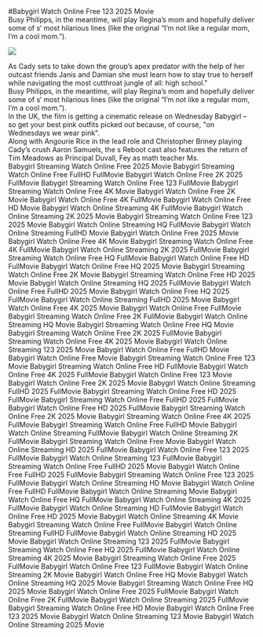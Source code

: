 #Babygirl Watch Online Free 123 2025 Movie  
Busy Philipps, in the meantime, will play Regina’s mom and hopefully deliver some of s‘ most hilarious lines (like the original “I’m not like a regular mom, I’m a cool mom.”).  
  
[![](https://i.imgur.com/qSNzIqt.png)](https://movie.rssnews.media/BkMkdDT.php)  
  
As Cady sets to take down the group’s apex predator with the help of her outcast friends Janis and Damian she must learn how to stay true to herself while navigating the most cutthroat jungle of all: high school."  
Busy Philipps, in the meantime, will play Regina’s mom and hopefully deliver some of s‘ most hilarious lines (like the original “I’m not like a regular mom, I’m a cool mom.”).  
In the UK, the film is getting a cinematic release on Wednesday Babygirl – so get your best pink outfits picked out because, of course, "on Wednesdays we wear pink".  
Along with Angourie Rice in the lead role and Christopher Briney playing Cady’s crush Aaron Samuels, the s Reboot cast also features the return of Tim Meadows as Principal Duvall, Fey as math teacher Ms.  
Babygirl Streaming Watch Online Free 2025 Movie
Babygirl Streaming Watch Online Free FullHD FullMovie
Babygirl Watch Online Free 2K 2025 FullMovie
Babygirl Streaming Watch Online Free 123 FullMovie
Babygirl Streaming Watch Online Free 4K Movie
Babygirl Watch Online Free 2K Movie
Babygirl Watch Online Free 4K FullMovie
Babygirl Watch Online Free HD Movie
Babygirl Watch Online Streaming 4K FullMovie
Babygirl Watch Online Streaming 2K 2025 Movie
Babygirl Streaming Watch Online Free 123 2025 Movie
Babygirl Watch Online Streaming HQ FullMovie
Babygirl Watch Online Streaming FullHD Movie
Babygirl Watch Online Free 2025 Movie
Babygirl Watch Online Free 4K Movie
Babygirl Streaming Watch Online Free 4K FullMovie
Babygirl Watch Online Streaming 2K 2025 FullMovie
Babygirl Streaming Watch Online Free HQ FullMovie
Babygirl Watch Online Free HD FullMovie
Babygirl Watch Online Free HQ 2025 Movie
Babygirl Streaming Watch Online Free 2K Movie
Babygirl Streaming Watch Online Free HD 2025 Movie
Babygirl Watch Online Streaming HQ 2025 FullMovie
Babygirl Watch Online Free FullHD 2025 Movie
Babygirl Watch Online Free HQ 2025 FullMovie
Babygirl Watch Online Streaming FullHD 2025 Movie
Babygirl Watch Online Free 4K 2025 Movie
Babygirl Watch Online Free FullMovie
Babygirl Streaming Watch Online Free 2K FullMovie
Babygirl Watch Online Streaming HQ Movie
Babygirl Streaming Watch Online Free HQ Movie
Babygirl Streaming Watch Online Free 2K 2025 FullMovie
Babygirl Streaming Watch Online Free 4K 2025 Movie
Babygirl Watch Online Streaming 123 2025 Movie
Babygirl Watch Online Free FullHD Movie
Babygirl Watch Online Free Movie
Babygirl Streaming Watch Online Free 123 Movie
Babygirl Streaming Watch Online Free HD FullMovie
Babygirl Watch Online Free 4K 2025 FullMovie
Babygirl Watch Online Free 123 Movie
Babygirl Watch Online Free 2K 2025 Movie
Babygirl Watch Online Streaming FullHD 2025 FullMovie
Babygirl Streaming Watch Online Free HD 2025 FullMovie
Babygirl Streaming Watch Online Free FullHD 2025 FullMovie
Babygirl Watch Online Free HD 2025 FullMovie
Babygirl Streaming Watch Online Free 2K 2025 Movie
Babygirl Streaming Watch Online Free 4K 2025 FullMovie
Babygirl Streaming Watch Online Free FullHD Movie
Babygirl Watch Online Streaming FullMovie
Babygirl Watch Online Streaming 2K FullMovie
Babygirl Streaming Watch Online Free Movie
Babygirl Watch Online Streaming HD 2025 FullMovie
Babygirl Watch Online Free 123 2025 FullMovie
Babygirl Watch Online Streaming 123 FullMovie
Babygirl Streaming Watch Online Free FullHD 2025 Movie
Babygirl Watch Online Free FullHD 2025 FullMovie
Babygirl Streaming Watch Online Free 123 2025 FullMovie
Babygirl Watch Online Streaming HD Movie
Babygirl Watch Online Free FullHD FullMovie
Babygirl Watch Online Streaming Movie
Babygirl Watch Online Free HQ FullMovie
Babygirl Watch Online Streaming 4K 2025 FullMovie
Babygirl Watch Online Streaming HD FullMovie
Babygirl Watch Online Free HD 2025 Movie
Babygirl Watch Online Streaming 4K Movie
Babygirl Streaming Watch Online Free FullMovie
Babygirl Watch Online Streaming FullHD FullMovie
Babygirl Watch Online Streaming HD 2025 Movie
Babygirl Watch Online Streaming 123 2025 FullMovie
Babygirl Streaming Watch Online Free HQ 2025 FullMovie
Babygirl Watch Online Streaming 4K 2025 Movie
Babygirl Streaming Watch Online Free 2025 FullMovie
Babygirl Watch Online Free 123 FullMovie
Babygirl Watch Online Streaming 2K Movie
Babygirl Watch Online Free HQ Movie
Babygirl Watch Online Streaming HQ 2025 Movie
Babygirl Streaming Watch Online Free HQ 2025 Movie
Babygirl Watch Online Free 2025 FullMovie
Babygirl Watch Online Free 2K FullMovie
Babygirl Watch Online Streaming 2025 FullMovie
Babygirl Streaming Watch Online Free HD Movie
Babygirl Watch Online Free 123 2025 Movie
Babygirl Watch Online Streaming 123 Movie
Babygirl Watch Online Streaming 2025 Movie